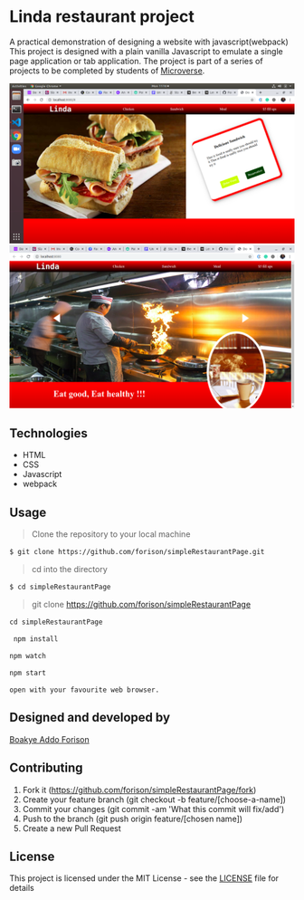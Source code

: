 # Linda restaurant project 

A practical demonstration of designing a website with javascript(webpack)
This project is designed with a plain vanilla Javascript to emulate a single page application or tab application.
The project is part of a series of projects to be completed by students of [Microverse](https://www.microverse.org/ "The Global School for Remote Software Developers!").

![restaurant](./restPage.png)
![restaurant](./restpage.png)
## Technologies

- HTML
- CSS
- Javascript
- webpack
## Usage

> Clone the repository to your local machine

```sh
$ git clone https://github.com/forison/simpleRestaurantPage.git
```

> cd into the directory

```sh
$ cd simpleRestaurantPage
```
> git clone https://github.com/forison/simpleRestaurantPage

``` 
cd simpleRestaurantPage 
```
```
 npm install
```
```
npm watch
```
```
npm start
```
```
open with your favourite web browser.
```

## Designed and developed by

[Boakye Addo Forison](https://github.com/Forison)


## Contributing

1. Fork it (https://github.com/forison/simpleRestaurantPage/fork)
2. Create your feature branch (git checkout -b feature/[choose-a-name])
3. Commit your changes (git commit -am 'What this commit will fix/add')
4. Push to the branch (git push origin feature/[chosen name])
5. Create a new Pull Request

## License

This project is licensed under the MIT License - see the [LICENSE](./LICENSE.md) file for details
